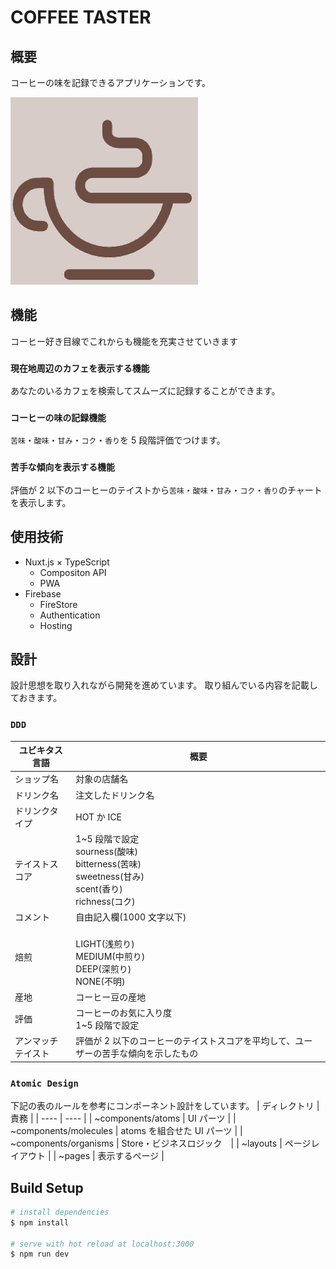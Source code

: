 # COFFEE TASTER

## 概要

コーヒーの味を記録できるアプリケーションです。

<img src="https://github.com/akira-miyazawa/coffee-taster/blob/main/static/icon.png" width="300px" height="300px">

## 機能

コーヒー好き目線でこれからも機能を充実させていきます

### `現在地周辺のカフェを表示する機能`

あなたのいるカフェを検索してスムーズに記録することができます。

### `コーヒーの味の記録機能`

`苦味`・`酸味`・`甘み`・`コク`・`香り`を 5 段階評価でつけます。

### `苦手な傾向を表示する機能`

評価が 2 以下のコーヒーのテイストから`苦味`・`酸味`・`甘み`・`コク`・`香り`のチャートを表示します。

## 使用技術

- Nuxt.js × TypeScript
  - Compositon API
  - PWA
- Firebase
  - FireStore
  - Authentication
  - Hosting

## 設計

設計思想を取り入れながら開発を進めています。
取り組んでいる内容を記載しておきます。

### `DDD`

| ユビキタス言語     | 概要                                                                                                               |
| ------------------ | ------------------------------------------------------------------------------------------------------------------ |
| ショップ名         | 対象の店舗名                                                                                                       |
| ドリンク名         | 注文したドリンク名                                                                                                 |
| ドリンクタイプ     | HOT か ICE                                                                                                         |
| テイストスコア     | 1~5 段階で設定 <br> sourness(酸味) <br> bitterness(苦味) <br> sweetness(甘み) <br> scent(香り) <br> richness(コク) |
| コメント           | 自由記入欄(1000 文字以下)                                                                                          |
| 焙煎               | <br> LIGHT(浅煎り) <br> MEDIUM(中煎り) <br> DEEP(深煎り) <br> NONE(不明)                                           |
| 産地               | コーヒー豆の産地                                                                                                   |
| 評価               | コーヒーのお気に入り度 <br> 1~5 段階で設定                                                                         |
| アンマッチテイスト | 評価が 2 以下のコーヒーのテイストスコアを平均して、ユーザーの苦手な傾向を示したもの                                |

### `Atomic Design`

下記の表のルールを参考にコンポーネント設計をしています。
| ディレクトリ | 責務 |
| ---- | ---- |
| ~components/atoms | UI パーツ |
| ~components/molecules | atoms を組合せた UI パーツ |
| ~components/organisms | Store・ビジネスロジック　|
| ~layouts | ページレイアウト |
| ~pages | 表示するページ |

## Build Setup

```bash
# install dependencies
$ npm install

# serve with hot reload at localhost:3000
$ npm run dev
```
